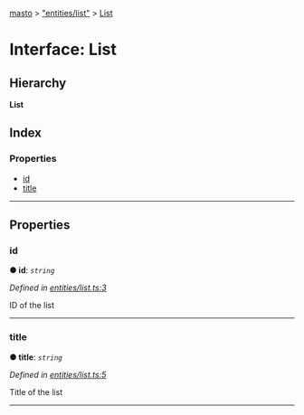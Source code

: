 [masto](../README.md) > ["entities/list"](../modules/_entities_list_.md) > [List](../interfaces/_entities_list_.list.md)

# Interface: List

## Hierarchy

**List**

## Index

### Properties

* [id](_entities_list_.list.md#id)
* [title](_entities_list_.list.md#title)

---

## Properties

<a id="id"></a>

###  id

**● id**: *`string`*

*Defined in [entities/list.ts:3](https://github.com/lagunehq/core/blob/84abcd4/src/entities/list.ts#L3)*

ID of the list

___
<a id="title"></a>

###  title

**● title**: *`string`*

*Defined in [entities/list.ts:5](https://github.com/lagunehq/core/blob/84abcd4/src/entities/list.ts#L5)*

Title of the list

___

